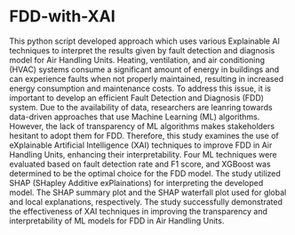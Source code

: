 # FDD-with-XAI
This python script developed approach which uses various Explainable AI techniques to interpret the results given by fault detection and diagnosis model for Air Handling Units.
Heating, ventilation, and air conditioning (HVAC) systems consume a significant amount of energy in buildings and can experience faults when not 
properly maintained, resulting in increased energy consumption and maintenance costs. To address this issue, it is important to develop an efficient Fault Detection and Diagnosis (FDD) system. Due to the availability of data, researchers are leanring towards data-driven approaches that use Machine Learning (ML) algorithms. However, the lack of transparency of ML algorithms makes stakeholders hesitant to adopt them for FDD. Therefore, this study examines the use of eXplainable Artificial Intelligence (XAI) techniques to improve FDD in Air Handling Units, enhancing their interpretability. Four ML techniques were evaluated based on fault detection rate and F1 score, and XGBoost was determined to be the optimal choice for the FDD model. The study utilized SHAP (SHapley Additive exPlainations) for interpreting the developed model. The SHAP summary plot and the SHAP waterfall plot used for global and local explanations, respectively. The study successfully demonstrated the effectiveness of XAI techniques in improving the transparency and interpretability of ML models for FDD in Air Handling Units.

